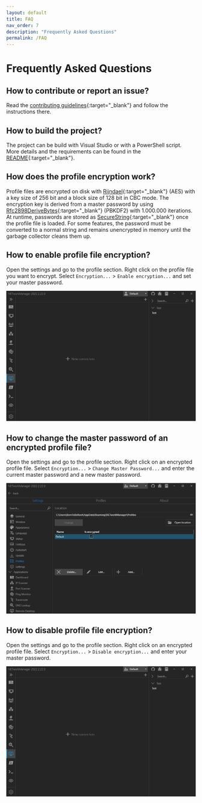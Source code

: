 ```yaml
---
layout: default
title: FAQ
nav_order: 7
description: "Frequently Asked Questions"
permalink: /FAQ
---
```


# Frequently Asked Questions

## How to contribute or report an issue?

Read the [contributing guidelines](https://github.com/BornToBeRoot/NETworkManager/blob/master/CONTRIBUTING.md){:target="_blank"} and follow the instructions there.

## How to build the project?

The project can be build with Visual Studio or with a PowerShell script. More details and the requirements can be found in the [README](https://github.com/BornToBeRoot/NETworkManager/blob/master/README.md#build){:target="_blank"}.

## How does the profile encryption work?

Profile files are encrypted on disk with [Rijndael](https://docs.microsoft.com/en-US/dotnet/api/system.security.cryptography.rijndaelmanaged?view=net-5.0){:target="_blank"} (AES) with a key size of 256 bit and a block size of 128 bit in CBC mode. The encryption key is derived from a master password by using [Rfc2898DeriveBytes](https://docs.microsoft.com/en-US/dotnet/api/system.security.cryptography.rfc2898derivebytes?view=net-5.0){:target="_blank"} (PBKDF2) with 1.000.000 iterations.
At runtime, passwords are stored as [SecureString](https://docs.microsoft.com/en-US/dotnet/api/system.security.securestring?view=net-5.0){:target="_blank"} once the profile file is loaded. For some features, the password must be converted to a normal string and remains unencrypted in memory until the garbage collector cleans them up.

## How to enable profile file encryption?

Open the settings and go to the profile section. Right click on the profile file you want to encrypt. Select `Encryption...` > `Enable encryption...` and set your master password.

![ProfileFile_EnableEncryption](ProfileFile_EnableEncryption.gif)

## How to change the master password of an encrypted profile file?

Open the settings and go to the profile section. Right click on an encrypted profile file. Select `Encryption...` > `Change Master Password...` and enter the current master password and a new master password.

![ProfileFile_EnableEncryption](ProfileFile_ChangeMasterPassword.gif)

## How to disable profile file encryption?

Open the settings and go to the profile section. Right click on an encrypted profile file. Select `Encryption...` > `Disable encryption...` and enter your master password.

![ProfileFile_DisableEncryption](ProfileFile_DisableEncryption.gif)
